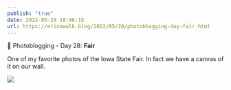 ```yaml
---
publish: "true"
date: 2022-05-28 18:46:15
url: https://ericmwalk.blog/2022/05/28/photoblogging-day-fair.html
---
```


📸 Photoblogging - Day 28: **Fair**

One of my favorite photos of the Iowa State Fair. In fact we have a canvas of it on our wall.

![](https://ericmwalk.blog/uploads/2022/a933ac6e7e.jpg)